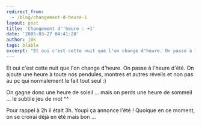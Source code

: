```yaml
---
redirect_from:
  - /blog/changement-d-heure-1
layout: post
title: 'Changement d''heure : +1'
date: '2005-03-27 04:41:28'
author: j0k
tags: blabla
excerpt: "Et oui c'est cette nuit que l'on change d'heure. On passe à l'heure d'été.   On ajoute une heure à toute nos pendules, montres et autres réveils et non pas au pc qui normalement le fait tout seul :)  \n  \nOn gagne donc une heure de soleil ... mais on perds une heure de sommeil ... le subtile jeu de mot ^^  \n  \nPour rappel à 2h il était 3h.        …"
---
```


Et oui c'est cette nuit que l'on change d'heure. On passe à l'heure d'été.   On ajoute une heure à toute nos pendules, montres et autres réveils et non pas au pc qui normalement le fait tout seul :)

On gagne donc une heure de soleil ... mais on perds une heure de sommeil ... le subtile jeu de mot ^^

Pour rappel à 2h il était 3h.    Youpi ça annonce l'été !   Quoique en ce moment, on se croirai déjà en été mais bon ...
